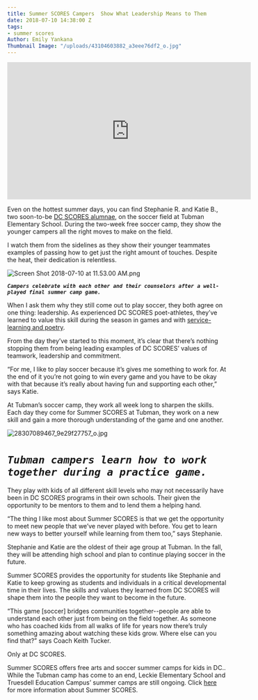 ```yaml
---
title: Summer SCORES Campers  Show What Leadership Means to Them
date: 2018-07-10 14:38:00 Z
tags:
- summer scores
Author: Emily Yankana
Thumbnail Image: "/uploads/43104603882_a3eee76df2_o.jpg"
---
```


<iframe width="560" height="315" src="https://www.youtube.com/embed/9EWCyF4SMVQ" frameborder="0" allow="autoplay; encrypted-media" allowfullscreen></iframe>

Even on the hottest summer days, you can find Stephanie R. and Katie B., two soon-to-be [DC SCORES alumnae](https://www.instagram.com/dcsalumni/?hl=en), on the soccer field at Tubman Elementary School. During the two-week free soccer camp, they show the younger campers all the right moves to make on the field.





I watch them from the sidelines as they show their younger teammates examples of passing how to get just the right amount of touches. Despite the heat, their dedication is relentless.

![Screen Shot 2018-07-10 at 11.53.00 AM.png](/uploads/Screen%20Shot%202018-07-10%20at%2011.53.00%20AM.png)

***`Campers celebrate with each other and their counselors after a well-played final summer camp game.`***

When I ask them why they still come out to play soccer, they both agree on one thing: leadership. As experienced DC SCORES poet-athletes, they’ve learned to value this skill during the season in games and with [service-learning and poetry](https://www.dcscores.org/blog/2018/06/looking-back-on-the-spring-season-how-teams-inspired-change-on-and-off-the-field).

From the day they’ve started to this moment, it’s clear that there’s nothing stopping them from being leading examples of DC SCORES’ values of teamwork, leadership and commitment.

“For me, I like to play soccer because it’s gives me something to work for. At the end of it you’re not going to win every game and you have to be okay with that because it’s really about having fun and supporting each other,” says Katie.

At Tubman’s soccer camp, they work all week long to sharpen the skills. Each day they come for Summer SCORES at Tubman, they work on a new skill and gain a more thorough understanding of the game and one another.

![28307089467_9e29f27757_o.jpg](/uploads/28307089467_9e29f27757_o.jpg)

# *`Tubman campers learn how to work together during a practice game.`*

They play with kids of all different skill levels who may not necessarily have been in DC SCORES programs in their own schools. Their given the opportunity to be mentors to them and to lend them a helping hand.

“The thing I like most about Summer SCORES is that we get the opportunity to meet new people that we’ve never played with before. You get to learn new ways to better yourself while learning from them too,” says Stephanie.

Stephanie and Katie are the oldest of their age group at Tubman. In the fall, they will be attending high school and plan to continue playing soccer in the future.

Summer SCORES provides the opportunity for students like Stephanie and Katie to keep growing as students and individuals in a critical developmental time in their lives. The skills and values they learned from DC SCORES will shape them into the people they want to become in the future.

“This game \[soccer\] bridges communities together--people are able to understand each other just from being on the field together. As someone who has coached kids from all walks of life for years now there’s truly something amazing about watching these kids grow. Where else can you find that?” says Coach Keith Tucker.

Only at DC SCORES.

Summer SCORES offers free arts and soccer summer camps for kids in DC.. While the Tubman camp has come to an end, Leckie Elementary School and Truesdell Education Campus’ summer camps are still ongoing. Click [here](https://summer.dcscores.org/) for more information about Summer SCORES.